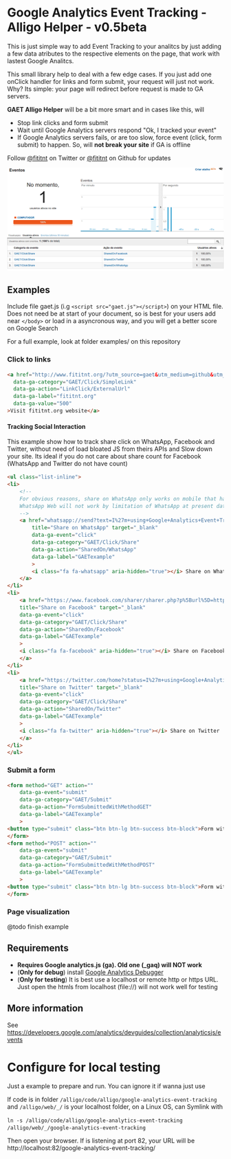 # Google Analytics Event Tracking - Alligo Helper - v0.5beta
This is just simple way to add Event Tracking to your analitcs by just adding a
few data atributes to the respective elements on the page, that work with
lastest Google Analitcs.

This small library help to deal with a few edge cases. If you just add one
onClick handler for links and form submit, your request will just not work.
Why? Its simple: your page will redirect before request is made to GA
servers.

**GAET Alligo Helper** will be a bit more smart and in cases like this, will
- Stop link clicks and form submit
- Wait until Google Analytics servers respond "Ok, I tracked your event"
- If Google Analytics servers fails, or are too slow, force event (click,
form submit) to happen. So, will **not break your site** if GA is offline

Follow [@fititnt](https://twitter.com/fititnt) on Twitter or
[@fititnt](https://github.com/fititnt) on Github for updates

<img src="https://raw.githubusercontent.com/alligo/google-analytics-event-tracking/master/examples/social-media-events.png" alt="How Google Analytics will show results"/>

## Examples
Include file gaet.js (i.g `<script src="gaet.js"></script>`) on your HTML file. Does not
need be at start of your document, so is best for your users add near `</body>` or
load in a asyncronous way, and you will get a better score on Google Search

For a full example, look at folder examples/ on this repository

### Click to links

```html
<a href="http://www.fititnt.org/?utm_source=gaet&utm_medium=github&utm_campaign=gaet" target="_blank"
  data-ga-category="GAET/Click/SimpleLink"
  data-ga-action="LinkClick/ExternalUrl"
  data-ga-label="fititnt.org"
  data-ga-value="500"
>Visit fititnt.org website</a>
```

#### Tracking Social Interaction
This example show how to track share click on WhatsApp, Facebook and Twitter, without need
of load bloated JS from theirs APIs and Slow down your site. Its ideal if you do not
care about share count for Facebook (WhatsApp and Twitter do not have count)


```html
<ul class="list-inline">
<li>
    <!--
    For obvious reasons, share on WhatsApp only works on mobile that have WhatsApp installed
    WhatsApp Web will not work by limitation of WhatsApp at present date
    -->
    <a href="whatsapp://send?text=I%27m+using+Google+Analytics+Event+Tracking+from+Alligo+https%3A%2F%2Fgithub.com%2Falligo%2Fgoogle-analytics-event-tracking"
        title="Share on WhatsApp" target="_blank"
        data-ga-event="click"
        data-ga-category="GAET/Click/Share"
        data-ga-action="SharedOn/WhatsApp"
        data-ga-label="GAETexample"
        >
        <i class="fa fa-whatsapp" aria-hidden="true"></i> Share on WhatsApp
    </a>
</li>
<li>
    <a href="https://www.facebook.com/sharer/sharer.php?p%5Burl%5D=https%3A%2F%2Fgithub.com%2Falligo%2Fgoogle-analytics-event-tracking"
    title="Share on Facebook" target="_blank"
    data-ga-event="click"
    data-ga-category="GAET/Click/Share"
    data-ga-action="SharedOn/Facebook"
    data-ga-label="GAETexample"
    >
    <i class="fa fa-facebook" aria-hidden="true"></i> Share on Facebook
    </a>
</li>
<li>
    <a href="https://twitter.com/home?status=I%27m+using+Google+Analytics+Event+Tracking+from+Alligo+https%3A%2F%2Fgithub.com%2Falligo%2Fgoogle-analytics-event-tracking"
    title="Share on Twitter" target="_blank"
    data-ga-event="click"
    data-ga-category="GAET/Click/Share"
    data-ga-action="SharedOn/Twitter"
    data-ga-label="GAETexample"
    >
    <i class="fa fa-twitter" aria-hidden="true"></i> Share on Twitter
    </a>
</li>
</ul>
```
### Submit a form

```html
<form method="GET" action=""
    data-ga-event="submit"
    data-ga-category="GAET/Submit"
    data-ga-action="FormSubmittedWithMethodGET"
    data-ga-label="GAETexample"
    >
<button type="submit" class="btn btn-lg btn-success btn-block">Form with Method GET</button>
</form>
<form method="POST" action=""
    data-ga-event="submit"
    data-ga-category="GAET/Submit"
    data-ga-action="FormSubmittedWithMethodPOST"
    data-ga-label="GAETexample"
    >
<button type="submit" class="btn btn-lg btn-success btn-block">Form with Method POST</button>
</form>
```
### Page visualization

@todo finish example

## Requirements
- **Requires Google analytics.js (ga). Old one (_gaq) will NOT work**
- (**Only for debug**) install [Google Analytics Debugger](https://chrome.google.com/webstore/detail/google-analytics-debugger/jnkmfdileelhofjcijamephohjechhna)
- (**Only for testing**) It is best use a localhost or remote http or https URL. Just open
the htmls from localhost (file://) will not work well for testing

## More information
See https://developers.google.com/analytics/devguides/collection/analyticsjs/events

# Configure for local testing
Just a example to prepare and run. You can ignore it if wanna just use

If code is in folder `/alligo/code/alligo/google-analytics-event-tracking` and
`/alligo/web/_/` is your localhost folder, on a Linux OS, can Symlink with

`ln -s /alligo/code/alligo/google-analytics-event-tracking /alligo/web/_/google-analytics-event-tracking`

Then open your browser. If is listening at port 82, your URL will be
http://localhost:82/google-analytics-event-tracking/

<!--
<img src=http://www.google-analytics.com/__utm.gif?utmac=UA-37321963-4&utmp=/readme.md&utmcc=__utma%3Dxpto
/>
-->